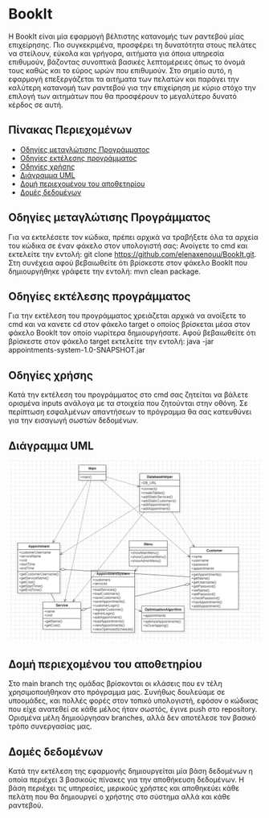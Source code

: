 # BookIt

Η BookIt είναι μία εφαρμογή βέλτιστης κατανομής των ραντεβού μίας επιχείρησης. Πιο συγκεκριμένα, προσφέρει τη δυνατότητα στους πελάτες να στείλουν, εύκολα και γρήγορα, αιτήματα για όποια υπηρεσία επιθυμούν, βάζοντας συνοπτικά βασικές λεπτομέρειες όπως το όνομά τους καθώς και το εύρος ωρών που επιθυμούν. Στο σημείο αυτό, η εφαρμογή επεξεργάζεται τα αιτήματα των πελατών και παράγει την καλύτερη κατανομή των ραντεβού για την επιχείρηση με κύριο στόχο την επιλογή των αιτημάτων που θα προσφέρουν το μεγαλύτερο δυνατό κέρδος σε αυτή.

## Πίνακας Περιεχομένων
- [Οδηγίες μεταγλώτισης Προγράμματος](#οδηγίες-μεταγλώτισης-προγράμματος)
- [Οδηγίες εκτέλεσης προγράμματος](#οδηγίες-εκτέλεσης-προγράμματος)
- [Οδηγίες χρήσης](#οδηγίες-χρήσης)
- [Διάγραμμα UML](#διάγραμμα-uml)
- [Δομή περιεχομένου του αποθετηρίου](#δομή-περιεχομένου-του-αποθετηρίου)
- [Δομές δεδομένων](#δομές-δεδομένων)

## Οδηγίες μεταγλώτισης Προγράμματος

Για να εκτελέσετε τον κώδικα, πρέπει αρχικά να τραβήξετε όλα τα αρχεία του κώδικα σε έναν φάκελο στον υπολογιστή σας: Ανοίγετε το cmd και εκτελείτε την εντολή: git clone https://github.com/elenaxenouu/BookIt.git. Στη συνέχεια αφού βεβαιωθείτε ότι βρίσκεστε στον φάκελο BookIt που δημιουργήθηκε γράφετε την εντολή: mvn clean package.

 ## Οδηγίες εκτέλεσης προγράμματος

Για την εκτέλεση του προγράμματος χρειάζεται αρχικά να ανοίξετε το cmd και να κανετε cd στον φάκελο target ο οποίος βρίσκεται μέσα στον φάκελο BookIt τον οποίο νωρίτερα δημιουργήσατε. Αφού βεβαιωθείτε ότι βρίσκεστε στον φάκελο target εκτελείτε την εντολή: java -jar appointments-system-1.0-SNAPSHOT.jar

## Οδηγίες χρήσης

Κατά την εκτέλεση του προγράμματος στο cmd σας ζητείται να βάλετε ορισμένα inputs ανάλογα με τα στοιχεία που ζητούνται στην οθόνη. Σε περίπτωση εσφαλμένων απαντήσεων το πρόγραμμα θα σας κατευθύνει για την εισαγωγή σωστών δεδομένων.

## Διάγραμμα UML

![Διάγραμμα UML](UML.png)

## Δομή περιεχομένου του αποθετηρίου
Στο main branch της ομάδας βρίσκονται οι κλάσεις που εν τέλη χρησιμοποιήθηκαν στο πρόγραμμα μας. Συνήθως δουλεύαμε σε υποομάδες, και πολλές φορές στον τοπικό υπολογιστή, εφόσον ο κώδικας που είχε ανατεθεί σε κάθε μέλος ήταν σωστός, έγινε push στο repository. Ορισμένα μέλη δημιούργησαν branches, αλλά δεν αποτέλεσε τον βασικό τρόπο συνεργασίας μας.

## Δομές δεδομένων 

Κατά την εκτέλεση της εφαρμογής δημιουργείται μία βάση δεδομένων η οποία περιέχει 3 βασικούς πίνακες για την αποθήκευση δεδομένων. Η βάση περιέχει τις υπηρεσίες, μερικούς χρήστες και αποθηκεύει κάθε πελάτη που θα δημιουργεί ο χρήστης στο σύστημα αλλά και κάθε ραντεβού.
